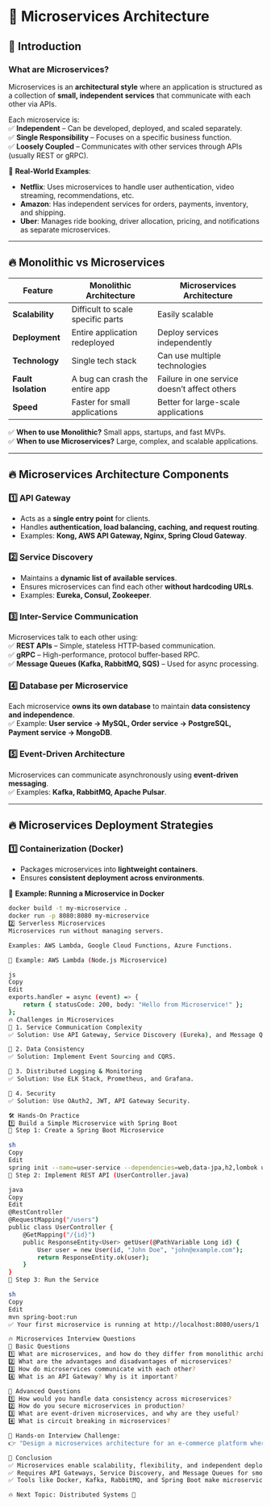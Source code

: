 # 📌 Microservices Architecture  

## 🚀 Introduction  

### **What are Microservices?**  
Microservices is an **architectural style** where an application is structured as a collection of **small, independent services** that communicate with each other via APIs.  

Each microservice is:  
✅ **Independent** – Can be developed, deployed, and scaled separately.  
✅ **Single Responsibility** – Focuses on a specific business function.  
✅ **Loosely Coupled** – Communicates with other services through APIs (usually REST or gRPC).  

📌 **Real-World Examples**:  
- **Netflix**: Uses microservices to handle user authentication, video streaming, recommendations, etc.  
- **Amazon**: Has independent services for orders, payments, inventory, and shipping.  
- **Uber**: Manages ride booking, driver allocation, pricing, and notifications as separate microservices.  

---

## 🔥 **Monolithic vs Microservices**  

| Feature | Monolithic Architecture | Microservices Architecture |
|---------|----------------------|----------------------|
| **Scalability** | Difficult to scale specific parts | Easily scalable |
| **Deployment** | Entire application redeployed | Deploy services independently |
| **Technology** | Single tech stack | Can use multiple technologies |
| **Fault Isolation** | A bug can crash the entire app | Failure in one service doesn’t affect others |
| **Speed** | Faster for small applications | Better for large-scale applications |

✅ **When to use Monolithic?** Small apps, startups, and fast MVPs.  
✅ **When to use Microservices?** Large, complex, and scalable applications.  

---

## 🔥 **Microservices Architecture Components**  

### 1️⃣ **API Gateway**  
- Acts as a **single entry point** for clients.  
- Handles **authentication, load balancing, caching, and request routing**.  
- Examples: **Kong, AWS API Gateway, Nginx, Spring Cloud Gateway**.  

### 2️⃣ **Service Discovery**  
- Maintains a **dynamic list of available services**.  
- Ensures microservices can find each other **without hardcoding URLs**.  
- Examples: **Eureka, Consul, Zookeeper**.  

### 3️⃣ **Inter-Service Communication**  
Microservices talk to each other using:  
✅ **REST APIs** – Simple, stateless HTTP-based communication.  
✅ **gRPC** – High-performance, protocol buffer-based RPC.  
✅ **Message Queues (Kafka, RabbitMQ, SQS)** – Used for async processing.  

### 4️⃣ **Database per Microservice**  
Each microservice **owns its own database** to maintain **data consistency and independence**.  
✅ Example: **User service → MySQL, Order service → PostgreSQL, Payment service → MongoDB**.  

### 5️⃣ **Event-Driven Architecture**  
Microservices can communicate asynchronously using **event-driven messaging**.  
✅ Examples: **Kafka, RabbitMQ, Apache Pulsar**.  

---

## 🔥 **Microservices Deployment Strategies**  

### 1️⃣ **Containerization (Docker)**  
- Packages microservices into **lightweight containers**.  
- Ensures **consistent deployment across environments**.  

📌 **Example: Running a Microservice in Docker**  
```sh
docker build -t my-microservice .
docker run -p 8080:8080 my-microservice
2️⃣ Serverless Microservices
Microservices run without managing servers.

Examples: AWS Lambda, Google Cloud Functions, Azure Functions.

📌 Example: AWS Lambda (Node.js Microservice)

js
Copy
Edit
exports.handler = async (event) => {
    return { statusCode: 200, body: "Hello from Microservice!" };
};
🔥 Challenges in Microservices
🚧 1. Service Communication Complexity
✅ Solution: Use API Gateway, Service Discovery (Eureka), and Message Queues.

🚧 2. Data Consistency
✅ Solution: Implement Event Sourcing and CQRS.

🚧 3. Distributed Logging & Monitoring
✅ Solution: Use ELK Stack, Prometheus, and Grafana.

🚧 4. Security
✅ Solution: Use OAuth2, JWT, API Gateway Security.

🛠️ Hands-On Practice
1️⃣ Build a Simple Microservice with Spring Boot
📌 Step 1: Create a Spring Boot Microservice

sh
Copy
Edit
spring init --name=user-service --dependencies=web,data-jpa,h2,lombok user-service
📌 Step 2: Implement REST API (UserController.java)

java
Copy
Edit
@RestController
@RequestMapping("/users")
public class UserController {
    @GetMapping("/{id}")
    public ResponseEntity<User> getUser(@PathVariable Long id) {
        User user = new User(id, "John Doe", "john@example.com");
        return ResponseEntity.ok(user);
    }
}
📌 Step 3: Run the Service

sh
Copy
Edit
mvn spring-boot:run
✅ Your first microservice is running at http://localhost:8080/users/1 🚀

🔥 Microservices Interview Questions
📌 Basic Questions
1️⃣ What are microservices, and how do they differ from monolithic architecture?
2️⃣ What are the advantages and disadvantages of microservices?
3️⃣ How do microservices communicate with each other?
4️⃣ What is an API Gateway? Why is it important?

📌 Advanced Questions
1️⃣ How would you handle data consistency across microservices?
2️⃣ How do you secure microservices in production?
3️⃣ What are event-driven microservices, and why are they useful?
4️⃣ What is circuit breaking in microservices?

📌 Hands-on Interview Challenge:
👉 "Design a microservices architecture for an e-commerce platform where users can browse products, add them to a cart, and make payments."

🎯 Conclusion
✅ Microservices enable scalability, flexibility, and independent deployments.
✅ Requires API Gateways, Service Discovery, and Message Queues for smooth communication.
✅ Tools like Docker, Kafka, RabbitMQ, and Spring Boot make microservices development easier.

🔥 Next Topic: Distributed Systems 🚀
